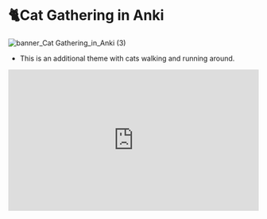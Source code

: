 # 🐈️Cat Gathering in Anki

![banner_Cat Gathering_in_Anki (3)](https://github.com/shigeyukey/AnkiArcade/assets/124401518/3fd8d71b-dd1b-4f7b-9e7c-799b0205580f)<br>
* This is an additional theme with cats walking and running around.

<iframe src="https://www.youtube.com/embed/0FjSCkGsmIU?list=PLZhrgD6s-LFVsEhxRdEHf_OkGVe2YZfeo" frameborder="0" allow="accelerometer; autoplay; clipboard-write; encrypted-media; gyroscope; picture-in-picture" allowfullscreen style="aspect-ratio: 16/9; width: 100%;"></iframe>